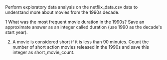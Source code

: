 Perform exploratory data analysis on the netflix_data.csv data to understand more about movies from the 1990s decade.

1 What was the most frequent movie duration in the 1990s? Save an approximate answer as an integer called duration (use 1990 as the decade's start year).

2. A movie is considered short if it is less than 90 minutes. Count the number of short action movies released in the 1990s and save this integer as short_movie_count.
